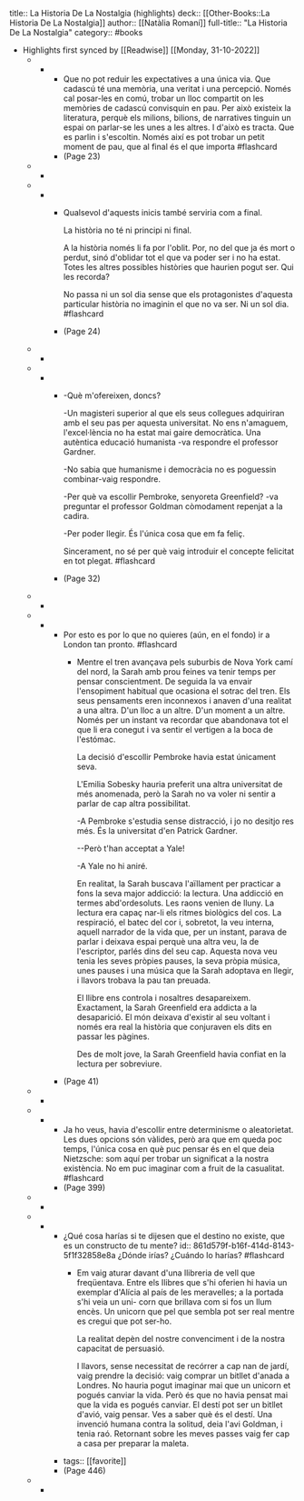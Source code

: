 title:: La Historia De La Nostalgia (highlights)
deck:: [[Other-Books::La Historia De La Nostalgia]]
author:: [[Natàlia Romaní]]
full-title:: "La Historia De La Nostalgia"
category:: #books

- Highlights first synced by [[Readwise]] [[Monday, 31-10-2022]]
	- -
		- Que no pot reduir les expectatives a una única via. Que cadascú té una memòria, una veritat i una percepció. Només cal posar-les en comú, trobar un lloc compartit on les memòries de cadascú convisquin en pau. Per això  existeix la literatura, perquè els milions, bilions, de narratives tinguin un espai on parlar-se les unes a les altres. I d'això es tracta. Que es parlin i s'escoltin. Només així es pot trobar un petit moment de pau, que al final és el que importa #flashcard
		- (Page 23)
	- -
	- -
		- Qualsevol d'aquests inicis també serviria com a final.
		  
		  La història no té ni principi ni final.
		  
		  A la història només li fa por l'oblit. Por, no del que ja és mort o perdut, sinó d'oblidar tot el que va poder ser i no ha estat. Totes les altres possibles històries que haurien pogut ser. Qui les recorda?
		  
		  No passa ni un sol dia sense que els protagonistes d'aquesta particular història no imaginin el que no va ser. Ni un sol dia. #flashcard
		- (Page 24)
	- -
	- -
		- -Què m'ofereixen, doncs?
		  
		  -Un magisteri superior al que els seus collegues adquiriran amb el seu pas per aquesta universitat. No ens n'amaguem, l'excel·lència no ha estat mai gaire democràtica. Una autèntica educació humanista -va respondre el professor Gardner.
		  
		  -No sabia que humanisme i democràcia no es poguessin combinar-vaig respondre.
		  
		  -Per què va escollir Pembroke, senyoreta Greenfield? -va preguntar el professor Goldman còmodament repenjat a la cadira.
		  
		  -Per poder llegir. És l'única cosa que em fa feliç.
		  
		  Sincerament, no sé per què vaig introduir el concepte felicitat en tot plegat. #flashcard
		- (Page 32)
	- -
	- -
		- Por esto es por lo que no quieres (aún, en el fondo) ir a London tan pronto. #flashcard
			- Mentre el tren avançava pels suburbis de Nova York camí del nord, la Sarah amb prou feines va tenir temps per pensar conscientment. De seguida la va envair l'ensopiment habitual que ocasiona el sotrac del tren. Els seus pensaments eren inconnexos i anaven d'una realitat a una altra. D'un lloc a un altre. D'un moment a un altre. Només per un instant va recordar que abandonava tot el que li era conegut i va sentir el vertigen a la boca de l'estómac.
			  
			  La decisió d'escollir Pembroke havia estat únicament seva.
			  
			  L'Emilia Sobesky hauria preferit una altra universitat de més anomenada, però la Sarah no va voler ni sentir a parlar de cap altra possibilitat.
			  
			  -A Pembroke s'estudia sense distracció, i jo no desitjo res més. És la universitat d'en Patrick Gardner.
			  
			  --Però t'han acceptat a Yale!
			  
			  -A Yale no hi aniré.
			  
			  En realitat, la Sarah buscava l'aïllament per practicar a fons la seva major addicció: la lectura. Una addicció en termes abd'ordesoluts. Les raons venien de lluny. La lectura era capaç nar-li els ritmes biològics del cos. La respiració, el batec del cor i, sobretot, la veu interna, aquell narrador de la vida que,  per un instant, parava de parlar i deixava espai perquè una altra veu, la de l'escriptor, parlés dins del seu cap. Aquesta nova veu tenia les seves pròpies pauses, la seva pròpia música, unes pauses i una música que la Sarah adoptava en llegir, i llavors trobava la pau tan preuada.
			  
			  El llibre ens controla i nosaltres desapareixem. Exactament, la Sarah Greenfield era addicta a la desaparició. El món deixava d'existir al seu voltant i només era real la història que conjuraven els dits en passar les pàgines.
			  
			  Des de molt jove, la Sarah Greenfield havia confiat en la lectura per sobreviure.
		- (Page 41)
	- -
	- -
		- Ja ho veus, havia d'escollir entre determinisme o aleatorietat. Les dues opcions són vàlides, però ara que em queda poc temps, l'única cosa en què puc pensar és en el que deia Nietzsche: som aquí per trobar un significat a la nostra existència. No em puc imaginar com a fruit de la casualitat. #flashcard
		- (Page 399)
	- -
	- -
		- ¿Qué cosa harías si te dijesen que el destino no existe, que es un constructo de tu mente?
		  id:: 861d579f-b16f-414d-8143-5f1f32858e8a
		  ¿Dónde irías?
		  ¿Cuándo lo harías? #flashcard
			- Em vaig aturar davant d'una llibreria de vell que freqüentava. Entre els Ilibres que s'hi oferien hi havia un exemplar d'Alícia al país de les meravelles; a la portada s'hi veia un uni- corn que brillava com si fos un llum encès. Un unicorn que pel que sembla pot ser real mentre es cregui que pot ser-ho.
			  
			  La realitat depèn del nostre convenciment i de la nostra capacitat de persuasió.
			  
			  I llavors, sense necessitat de recórrer a cap nan de jardí, vaig prendre la decisió: vaig comprar un bitllet d'anada a Londres. No hauria pogut imaginar mai que un unicorn et pogués canviar la vida. Però és que no havia pensat mai que la vida es pogués canviar. El destí pot ser un bitllet d'avió, vaig pensar. Ves a saber què és el destí. Una invenció humana contra la solitud, deia l'avi Goldman, i tenia raó. Retornant sobre les meves passes vaig fer cap a casa per preparar la maleta.
		- tags:: [[favorite]]
		- (Page 446)
	- -